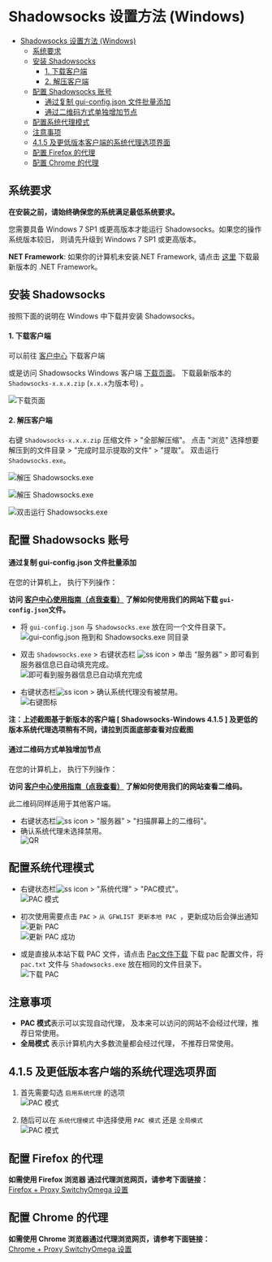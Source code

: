 # Shadowsocks 设置方法 (Windows)
- [Shadowsocks 设置方法 (Windows)](#shadowsocks-设置方法-windows)
  - [系统要求](#系统要求)
  - [安装 Shadowsocks](#安装-shadowsocks)
      - [1. 下载客户端](#1-下载客户端)
      - [2. 解压客户端](#2-解压客户端)
  - [配置 Shadowsocks 账号](#配置-shadowsocks-账号)
      - [通过复制 gui-config.json 文件批量添加](#通过复制-gui-configjson-文件批量添加)
      - [通过二维码方式单独增加节点](#通过二维码方式单独增加节点)
  - [配置系统代理模式](#配置系统代理模式)
  - [注意事项](#注意事项)
  - [4.1.5 及更低版本客户端的系统代理选项界面](#415-及更低版本客户端的系统代理选项界面)
  - [配置 Firefox 的代理](#配置-firefox-的代理)
  - [配置 Chrome 的代理](#配置-chrome-的代理)

## 系统要求
**在安装之前，请始终确保您的系统满足最低系统要求。**

您需要具备 Windows 7 SP1 或更高版本才能运行 Shadowsocks。如果您的操作系统版本较旧， 则请先升级到  Windows 7 SP1 或更高版本。

**NET Framework**: 如果你的计算机未安装.NET Framework, 请点击 [这里](https://www.microsoft.com/zh-tw/download/details.aspx?id=53345) 下载最新版本的 .NET Framework。

## 安装 Shadowsocks

按照下面的说明在 Windows 中下载并安装 Shadowsocks。

#### 1. 下载客户端

可以前往 [客户中心](https://portal.shadowsocks.at/index.php?rp=/download/category/1/Shadowsocks-.html) 下载客户端  

或是访问 Shadowsocks Windows 客户端 [下载页面](https://github.com/shadowsocks/shadowsocks-windows/releases)。
下载最新版本的 `Shadowsocks-x.x.x.zip`  (`x.x.x`为版本号) 。

![下载页面](../../assets/images/win-shadowsockDownload.png)



#### 2. 解压客户端

右键 `Shadowsocks-x.x.x.zip` 压缩文件 > "全部解压缩"。
点击 "浏览" 选择想要解压到的文件目录 > "完成时显示提取的文件" > "提取"。
双击运行 `Shadowsocks.exe`。

![解压 Shadowsocks.exe](../../assets/images/win-unzipSS.png)

![解压 Shadowsocks.exe](../../assets/images/win-unzipSS2.png)

![双击运行 Shadowsocks.exe](../../assets/images/win-doubleClickSS.png)



## 配置 Shadowsocks 账号

#### 通过复制 gui-config.json 文件批量添加  
在您的计算机上， 执行下列操作：

**访问 [客户中心使用指南（点我查看）](../../zh_CN/introduction-of-client-portal.md#下载配置文件) 了解如何使用我们的网站下载 `gui-config.json`文件。**

* 将 `gui-config.json` 与 `Shadowsocks.exe` 放在同一个文件目录下。  
![gui-config.json 拖到和 Shadowsocks.exe 同目录](../../assets/images/win-together.png)

* 双击 `Shadowsocks.exe` > 右键状态栏 ![ss icon](../../assets/images/win-icon.png) >  单击 “服务器”  > 即可看到服务器信息已自动填充完成。  
![即可看到服务器信息已自动填充完成](../../assets/images/win-autofill.png)

* 右键状态栏![ss icon](../../assets/images/win-icon.png) > 确认系统代理没有被禁用。  
![右键图标](../../assets/images/win-enable.png)

**注：上述截图基于新版本的客户端 [ Shadowsocks-Windows 4.1.5 ] 及更低的版本系统代理选项稍有不同，请拉到页面底部查看对应截图**  

#### 通过二维码方式单独增加节点  
在您的计算机上， 执行下列操作：

**访问 [客户中心使用指南（点我查看）](../../zh_CN/introduction-of-client-portal.md#查看节点二维码) 了解如何使用我们的网站查看二维码。**

此二维码同样适用于其他客户端。

* 右键状态栏![ss icon](../../assets/images/win-icon.png) > "服务器” > "扫描屏幕上的二维码"。
* 确认系统代理未选择禁用。  
![QR](../../assets/images/win-QR.png)



## 配置系统代理模式
* 右键状态栏![ss icon](../../assets/images/win-icon.png) > "系统代理" > "PAC模式"。  
![PAC 模式](../../assets/images/win-pac.png)

* 初次使用需要点击 `PAC` > `从 GFWLIST 更新本地 PAC `，更新成功后会弹出通知   
![更新 PAC](../../assets/images/win-update-pac.png)  <br />
![更新 PAC 成功](../../assets/images/win-update-pac-done.png)

* 或是直接从本站下载 PAC 文件，请点击 [Pac文件下载](https://portal.shadowsocks.at/dl.php?type=d&id=14) 下载 pac 配置文件，将  `pac.txt` 文件与 `Shadowsocks.exe` 放在相同的文件目录下。  
![下载 PAC](../../assets/images/win-pact.png)

## 注意事项
- **PAC 模式**表示可以实现自动代理， 及本来可以访问的网站不会经过代理，推荐日常使用。
- **全局模式** 表示计算机内大多数流量都会经过代理， 不推荐日常使用。

## 4.1.5 及更低版本客户端的系统代理选项界面
1. 首先需要勾选 `启用系统代理` 的选项  
![PAC 模式](../../assets/images/win-enable-old.png)

2. 随后可以在 `系统代理模式` 中选择使用 `PAC 模式` 还是 `全局模式`  
![PAC 模式](../../assets/images/win-pac-old.png)

## 	配置 Firefox 的代理

**如需使用 Firefox 浏览器	通过代理浏览网页，请参考下面链接：**  
[Firefox + Proxy SwitchyOmega 设置](../../zh_CN/browser/firefox-setup-guide.md)


## 配置 Chrome 的代理

**如需使用 Chrome 浏览器通过代理浏览网页，请参考下面链接：**  
[Chrome + Proxy SwitchyOmega 设置](../../zh_CN/browser/chrome-setup-guide.md)
